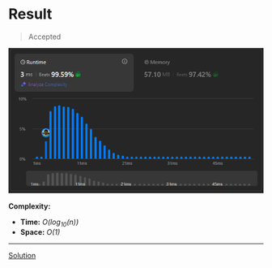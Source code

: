 # Result

> Accepted


![Result Image](result.png)


**Complexity:**

- **Time:** *O(log<sub>10</sub>(n))*
- **Space:** *O(1)*


---

[Solution](https://leetcode.com/problems/palindrome-number/solutions/5980505/step-by-steps-solution-best-method-beats-100-user-beginner-friendly)